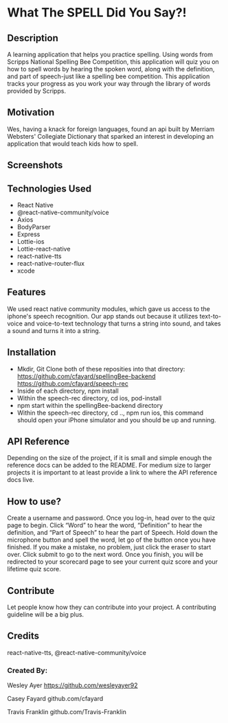 # What The SPELL Did You Say?!

## Description

A learning application that helps you practice spelling. Using words from Scripps National Spelling Bee Competition, 
this application will quiz you on how to spell words by hearing the spoken word, along with the definition, and part 
of speech-just like a spelling bee competition. This application tracks your progress as you work your way through 
the library of words provided by Scripps.

## Motivation

Wes, having a knack for foreign languages, found an api built by Merriam Websters' Collegiate Dictionary
that sparked an interest in developing an application that would teach kids how to spell.

## Screenshots


## Technologies Used

- React Native
- @react-native-community/voice
- Axios
- BodyParser
- Express
- Lottie-ios
- Lottie-react-native
- react-native-tts
- react-native-router-flux
- xcode

## Features

We used react native community modules, which gave us access to the iphone's speech recognition. Our app stands out because
it utilizes text-to-voice and voice-to-text technology that turns a string into sound, and takes a sound and turns it into
a string. 

## Installation

- Mkdir, Git Clone both of these reposities into that directory: 
    https://github.com/cfayard/spellingBee-backend
    https://github.com/cfayard/speech-rec
- Inside of each directory, npm install
- Within the speech-rec directory, cd ios, pod-install
- npm start within the spellingBee-backend directory
- Within the speech-rec directory, cd .., npm run ios, this command should open your iPhone simulator and you should be up and running. 


## API Reference

Depending on the size of the project, if it is small and simple enough the reference docs can be added to the README.
For medium size to larger projects it is important to at least provide a link to where the API reference docs live.

## How to use?

Create a username and password. Once you log-in, head over to the quiz page to begin. Click “Word”
to hear the word, “Definition” to hear the definition, and “Part of Speech” to hear the part of Speech. 
Hold down the microphone button and spell the word, let go of the button once you have finished. If you make
a mistake, no problem, just click the eraser to start over. Click submit to go to the next word. Once you finish, 
you will be redirected to your scorecard page to see your current quiz score and your lifetime quiz score.


## Contribute

Let people know how they can contribute into your project. A contributing guideline will be a big plus.

## Credits

react-native-tts, @react-native-community/voice

### Created By: 

Wesley Ayer 
  https://github.com/wesleyayer92
  
Casey Fayard 
  github.com/cfayard

Travis Franklin
  github.com/Travis-Franklin



